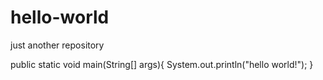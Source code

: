 # hello-world
just another repository

public static void main(String[] args){
  System.out.println("hello world!");
}
